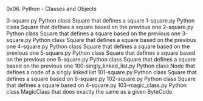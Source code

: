 0x06. Python - Classes and Objects

0-square.py	Python class Square that defines a square
1-square.py	Python class Square that defines a square based on the previous one
2-square.py	Python class Square that defines a square based on the previous one
3-square.py	Python class Square that defines a square based on the previous one
4-square.py	Python class Square that defines a square based on the previous one
5-square.py	Python class Square that defines a square based on the previous one
6-square.py	Python class Square that defines a square based on the previous one
100-singly_linked_list.py	Python class Node that defines a node of a singly linked list
101-square.py	Python class Square that defines a square based on 6-square.py
102-square.py	Python class Square that defines a square based on 4-square.py
103-magic_class.py	Python class MagicClass that does exactly the same as a given ByteCode
